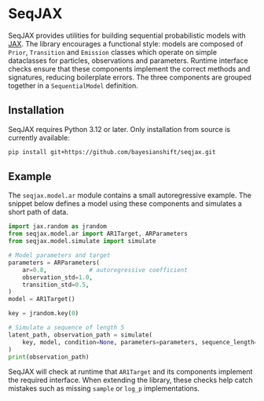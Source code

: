 # SeqJAX

SeqJAX provides utilities for building sequential probabilistic models with [JAX](https://github.com/google/jax). The library encourages a functional style: models are composed of `Prior`, `Transition` and `Emission` classes which operate on simple dataclasses for particles, observations and parameters. Runtime interface checks ensure that these components implement the correct methods and signatures, reducing boilerplate errors. The three components are grouped together in a ``SequentialModel`` definition.

## Installation

SeqJAX requires Python 3.12 or later. Only installation from source is currently available:

```bash
pip install git+https://github.com/bayesianshift/seqjax.git
```

## Example

The `seqjax.model.ar` module contains a small autoregressive example. The snippet below defines a model using these components and simulates a short path of data.

```python
import jax.random as jrandom
from seqjax.model.ar import AR1Target, ARParameters
from seqjax.model.simulate import simulate

# Model parameters and target
parameters = ARParameters(
    ar=0.8,            # autoregressive coefficient
    observation_std=1.0,
    transition_std=0.5,
)
model = AR1Target()

key = jrandom.key(0)

# Simulate a sequence of length 5
latent_path, observation_path = simulate(
    key, model, condition=None, parameters=parameters, sequence_length=5
)
print(observation_path)
```

SeqJAX will check at runtime that `AR1Target` and its components implement the required interface. When extending the library, these checks help catch mistakes such as missing `sample` or `log_p` implementations.

